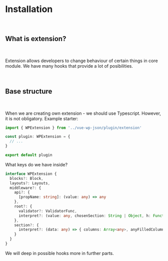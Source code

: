 # Installation

<br>

## What is extension?

<br>

Extension allows developers to change behaviour of certain things in core module. We have many hooks that provide a lot of posibilities.

<br>

## Base structure

<br>

When we are creating own extension - we should use Typescript. However, it is not obligatory. Example starter:

```ts
import { WPExtension } from '../vue-wp-json/plugin/extension'

const plugin: WPExtension = {
  // ...
}

export default plugin
```

What keys do we have inside?
```ts
interface WPExtension {
  blocks?: Block,
  layouts?: Layouts,
  middleware?: {
    api?: {
      [propName: string]: (value: any) => any
    },
    root?: {
      validator?: ValidatorFunc,
      interpret?: (value: any, chosenSection: String | Object, h: Function) => Array<any>
    },
    section?: {
      interpret?: (data: any) => { columns: Array<any>, anyFilledColumn: Boolean, columnAmount: Number }
    }
  }
}
```

We will deep in possible hooks more in further parts.